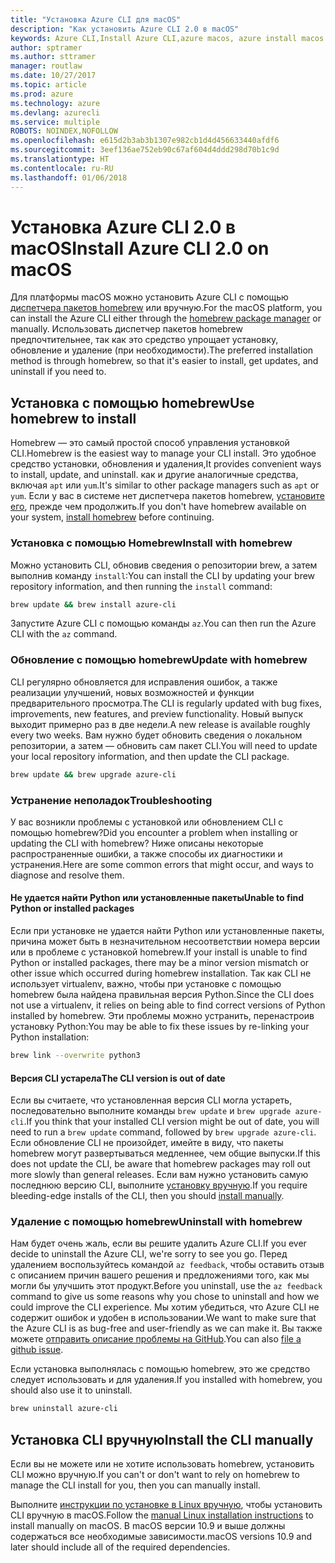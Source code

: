 ```yaml
---
title: "Установка Azure CLI для macOS"
description: "Как установить Azure CLI 2.0 в macOS"
keywords: Azure CLI,Install Azure CLI,azure macos, azure install macos
author: sptramer
ms.author: sttramer
manager: routlaw
ms.date: 10/27/2017
ms.topic: article
ms.prod: azure
ms.technology: azure
ms.devlang: azurecli
ms.service: multiple
ROBOTS: NOINDEX,NOFOLLOW
ms.openlocfilehash: e615d2b3ab3b1307e982cb1d4d456633440afdf6
ms.sourcegitcommit: 3eef136ae752eb90c67af604d4ddd298d70b1c9d
ms.translationtype: HT
ms.contentlocale: ru-RU
ms.lasthandoff: 01/06/2018
---
```

# <a name="install-azure-cli-20-on-macos"></a><span data-ttu-id="c14a1-104">Установка Azure CLI 2.0 в macOS</span><span class="sxs-lookup"><span data-stu-id="c14a1-104">Install Azure CLI 2.0 on macOS</span></span>

<span data-ttu-id="c14a1-105">Для платформы macOS можно установить Azure CLI с помощью [диспетчера пакетов homebrew](http://brew.sh) или вручную.</span><span class="sxs-lookup"><span data-stu-id="c14a1-105">For the macOS platform, you can install the Azure CLI either through the [homebrew package manager](http://brew.sh) or manually.</span></span> <span data-ttu-id="c14a1-106">Использовать диспетчер пакетов homebrew предпочтительнее, так как это средство упрощает установку, обновление и удаление (при необходимости).</span><span class="sxs-lookup"><span data-stu-id="c14a1-106">The preferred installation method is through homebrew, so that it's easier to install, get updates, and uninstall if you need to.</span></span>

## <a name="use-homebrew-to-install"></a><span data-ttu-id="c14a1-107">Установка с помощью homebrew</span><span class="sxs-lookup"><span data-stu-id="c14a1-107">Use homebrew to install</span></span>

<span data-ttu-id="c14a1-108">Homebrew — это самый простой способ управления установкой CLI.</span><span class="sxs-lookup"><span data-stu-id="c14a1-108">Homebrew is the easiest way to manage your CLI install.</span></span> <span data-ttu-id="c14a1-109">Это удобное средство установки, обновления и удаления,</span><span class="sxs-lookup"><span data-stu-id="c14a1-109">It provides convenient ways to install, update, and uninstall.</span></span> <span data-ttu-id="c14a1-110">как и другие аналогичные средства, включая `apt` или `yum`.</span><span class="sxs-lookup"><span data-stu-id="c14a1-110">It's similar to other package managers such as `apt` or `yum`.</span></span>
<span data-ttu-id="c14a1-111">Если у вас в системе нет диспетчера пакетов homebrew, [установите его](https://docs.brew.sh/Installation.html), прежде чем продолжить.</span><span class="sxs-lookup"><span data-stu-id="c14a1-111">If you don't have homebrew available on your system, [install homebrew](https://docs.brew.sh/Installation.html) before continuing.</span></span>

### <a name="install-with-homebrew"></a><span data-ttu-id="c14a1-112">Установка с помощью Homebrew</span><span class="sxs-lookup"><span data-stu-id="c14a1-112">Install with homebrew</span></span>

<span data-ttu-id="c14a1-113">Можно установить CLI, обновив сведения о репозитории brew, а затем выполнив команду `install`:</span><span class="sxs-lookup"><span data-stu-id="c14a1-113">You can install the CLI by updating your brew repository information, and then running the `install` command:</span></span>

```bash
brew update && brew install azure-cli
```

<span data-ttu-id="c14a1-114">Запустите Azure CLI с помощью команды `az`.</span><span class="sxs-lookup"><span data-stu-id="c14a1-114">You can then run the Azure CLI with the `az` command.</span></span>

### <a name="update-with-homebrew"></a><span data-ttu-id="c14a1-115">Обновление с помощью homebrew</span><span class="sxs-lookup"><span data-stu-id="c14a1-115">Update with homebrew</span></span>

<span data-ttu-id="c14a1-116">CLI регулярно обновляется для исправления ошибок, а также реализации улучшений, новых возможностей и функции предварительного просмотра.</span><span class="sxs-lookup"><span data-stu-id="c14a1-116">The CLI is regularly updated with bug fixes, improvements, new features, and preview functionality.</span></span> <span data-ttu-id="c14a1-117">Новый выпуск выходит примерно раз в две недели.</span><span class="sxs-lookup"><span data-stu-id="c14a1-117">A new release is available roughly every two weeks.</span></span> <span data-ttu-id="c14a1-118">Вам нужно будет обновить сведения о локальном репозитории, а затем — обновить сам пакет CLI.</span><span class="sxs-lookup"><span data-stu-id="c14a1-118">You will need to update your local repository information, and then update the CLI package.</span></span>

```bash
brew update && brew upgrade azure-cli
```

### <a name="troubleshooting"></a><span data-ttu-id="c14a1-119">Устранение неполадок</span><span class="sxs-lookup"><span data-stu-id="c14a1-119">Troubleshooting</span></span>

<span data-ttu-id="c14a1-120">У вас возникли проблемы с установкой или обновлением CLI с помощью homebrew?</span><span class="sxs-lookup"><span data-stu-id="c14a1-120">Did you encounter a problem when installing or updating the CLI with homebrew?</span></span> <span data-ttu-id="c14a1-121">Ниже описаны некоторые распространенные ошибки, а также способы их диагностики и устранения.</span><span class="sxs-lookup"><span data-stu-id="c14a1-121">Here are some common errors that might occur, and ways to diagnose and resolve them.</span></span>

#### <a name="unable-to-find-python-or-installed-packages"></a><span data-ttu-id="c14a1-122">Не удается найти Python или установленные пакеты</span><span class="sxs-lookup"><span data-stu-id="c14a1-122">Unable to find Python or installed packages</span></span>

<span data-ttu-id="c14a1-123">Если при установке не удается найти Python или установленные пакеты, причина может быть в незначительном несоответствии номера версии или в проблеме с установкой homebrew.</span><span class="sxs-lookup"><span data-stu-id="c14a1-123">If your install is unable to find Python or installed packages, there may be a minor version mismatch or other issue which occurred during homebrew installation.</span></span> <span data-ttu-id="c14a1-124">Так как CLI не использует virtualenv, важно, чтобы при установке с помощью homebrew была найдена правильная версия Python.</span><span class="sxs-lookup"><span data-stu-id="c14a1-124">Since the CLI does not use a virtualenv, it relies on being able to find correct versions of Python installed by homebrew.</span></span> <span data-ttu-id="c14a1-125">Эти проблемы можно устранить, перенастроив установку Python:</span><span class="sxs-lookup"><span data-stu-id="c14a1-125">You may be able to fix these issues by re-linking your Python installation:</span></span>

```bash
brew link --overwrite python3
```

#### <a name="the-cli-version-is-out-of-date"></a><span data-ttu-id="c14a1-126">Версия CLI устарела</span><span class="sxs-lookup"><span data-stu-id="c14a1-126">The CLI version is out of date</span></span>

<span data-ttu-id="c14a1-127">Если вы считаете, что установленная версия CLI могла устареть, последовательно выполните команды `brew update` и `brew upgrade azure-cli`.</span><span class="sxs-lookup"><span data-stu-id="c14a1-127">If you think that your installed CLI version might be out of date, you will need to run a `brew update` command, followed by `brew upgrade azure-cli`.</span></span> <span data-ttu-id="c14a1-128">Если обновление CLI не произойдет, имейте в виду, что пакеты homebrew могут развертываться медленнее, чем общие выпуски.</span><span class="sxs-lookup"><span data-stu-id="c14a1-128">If this does not update the CLI, be aware that homebrew packages may roll out more slowly than general releases.</span></span> <span data-ttu-id="c14a1-129">Если вам нужно установить самую последнюю версию CLI, выполните [установку вручную](#manage-the-cli-manually).</span><span class="sxs-lookup"><span data-stu-id="c14a1-129">If you require bleeding-edge installs of the CLI, then you should [install manually](#manage-the-cli-manually).</span></span>

### <a name="uninstall-with-homebrew"></a><span data-ttu-id="c14a1-130">Удаление с помощью homebrew</span><span class="sxs-lookup"><span data-stu-id="c14a1-130">Uninstall with homebrew</span></span>

<span data-ttu-id="c14a1-131">Нам будет очень жаль, если вы решите удалить Azure CLI.</span><span class="sxs-lookup"><span data-stu-id="c14a1-131">If you ever decide to uninstall the Azure CLI, we're sorry to see you go.</span></span> <span data-ttu-id="c14a1-132">Перед удалением воспользуйтесь командой `az feedback`, чтобы оставить отзыв с описанием причин вашего решения и предложениями того, как мы могли бы улучшить этот продукт.</span><span class="sxs-lookup"><span data-stu-id="c14a1-132">Before you uninstall, use the `az feedback` command to give us some reasons why you chose to uninstall and how we could improve the CLI experience.</span></span> <span data-ttu-id="c14a1-133">Мы хотим убедиться, что Azure CLI не содержит ошибок и удобен в использовании.</span><span class="sxs-lookup"><span data-stu-id="c14a1-133">We want to make sure that the Azure CLI is as bug-free and user-friendly as we can make it.</span></span> <span data-ttu-id="c14a1-134">Вы также можете [отправить описание проблемы на GitHub](https://github.com/Azure/azure-cli/issues).</span><span class="sxs-lookup"><span data-stu-id="c14a1-134">You can also [file a github issue](https://github.com/Azure/azure-cli/issues).</span></span>

<span data-ttu-id="c14a1-135">Если установка выполнялась с помощью homebrew, это же средство следует использовать и для удаления.</span><span class="sxs-lookup"><span data-stu-id="c14a1-135">If you installed with homebrew, you should also use it to uninstall.</span></span>

```bash
brew uninstall azure-cli
```

## <a name="install-the-cli-manually"></a><span data-ttu-id="c14a1-136">Установка CLI вручную</span><span class="sxs-lookup"><span data-stu-id="c14a1-136">Install the CLI manually</span></span>

<span data-ttu-id="c14a1-137">Если вы не можете или не хотите использовать homebrew, установить CLI можно вручную.</span><span class="sxs-lookup"><span data-stu-id="c14a1-137">If you can't or don't want to rely on homebrew to manage the CLI install for you, then you can manually install.</span></span>

<span data-ttu-id="c14a1-138">Выполните [инструкции по установке в Linux вручную](install-azure-cli-linux.md), чтобы установить CLI вручную в macOS.</span><span class="sxs-lookup"><span data-stu-id="c14a1-138">Follow the [manual Linux installation instructions](install-azure-cli-linux.md) to install manually on macOS.</span></span> <span data-ttu-id="c14a1-139">В macOS версии 10.9 и выше должны содержаться все необходимые зависимости.</span><span class="sxs-lookup"><span data-stu-id="c14a1-139">macOS versions 10.9 and later should include all of the required dependencies.</span></span>
